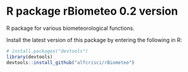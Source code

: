 # R package rBiometeo 0.2 version

R package for various biometeorological functions.

Install the latest version of this package by entering the following in R:
```R
# install.packages("devtools")
library(devtools)
devtools::install_github("alfcrisci/rBiometeo")


```
